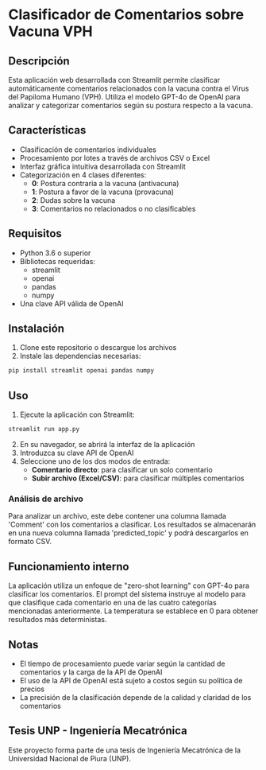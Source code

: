 # Clasificador de Comentarios sobre Vacuna VPH

## Descripción
Esta aplicación web desarrollada con Streamlit permite clasificar automáticamente comentarios relacionados con la vacuna contra el Virus del Papiloma Humano (VPH). Utiliza el modelo GPT-4o de OpenAI para analizar y categorizar comentarios según su postura respecto a la vacuna.

## Características
- Clasificación de comentarios individuales
- Procesamiento por lotes a través de archivos CSV o Excel
- Interfaz gráfica intuitiva desarrollada con Streamlit
- Categorización en 4 clases diferentes:
  - **0**: Postura contraria a la vacuna (antivacuna)
  - **1**: Postura a favor de la vacuna (provacuna)
  - **2**: Dudas sobre la vacuna
  - **3**: Comentarios no relacionados o no clasificables

## Requisitos
- Python 3.6 o superior
- Bibliotecas requeridas:
  - streamlit
  - openai
  - pandas
  - numpy
- Una clave API válida de OpenAI

## Instalación

1. Clone este repositorio o descargue los archivos
2. Instale las dependencias necesarias:

```bash
pip install streamlit openai pandas numpy
```

## Uso

1. Ejecute la aplicación con Streamlit:

```bash
streamlit run app.py
```

2. En su navegador, se abrirá la interfaz de la aplicación
3. Introduzca su clave API de OpenAI
4. Seleccione uno de los dos modos de entrada:
   - **Comentario directo**: para clasificar un solo comentario
   - **Subir archivo (Excel/CSV)**: para clasificar múltiples comentarios

### Análisis de archivo
Para analizar un archivo, este debe contener una columna llamada 'Comment' con los comentarios a clasificar. Los resultados se almacenarán en una nueva columna llamada 'predicted_topic' y podrá descargarlos en formato CSV.

## Funcionamiento interno

La aplicación utiliza un enfoque de "zero-shot learning" con GPT-4o para clasificar los comentarios. El prompt del sistema instruye al modelo para que clasifique cada comentario en una de las cuatro categorías mencionadas anteriormente. La temperatura se establece en 0 para obtener resultados más deterministas.

## Notas

- El tiempo de procesamiento puede variar según la cantidad de comentarios y la carga de la API de OpenAI
- El uso de la API de OpenAI está sujeto a costos según su política de precios
- La precisión de la clasificación depende de la calidad y claridad de los comentarios

## Tesis UNP - Ingeniería Mecatrónica

Este proyecto forma parte de una tesis de Ingeniería Mecatrónica de la Universidad Nacional de Piura (UNP).